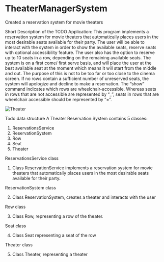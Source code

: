 # TheaterManagerSystem
Created a reservation system for movie theaters

Short Description of the TODO Application:
This program implements a reservation system for movie theaters that automatically 
places users in the most desirable seats available for their party. The user will be able to interact with the system in order to show the available seats, reserve seats with optional accessibility feature. The user also has the option to reserve up to 10 seats in a row, depending on the remaining available seats. The system is on a first come/ first serve basis, and will place the user at the best available seat at the moment which means it will start from the middle and out. The purpose of this is not to be too far or too close to the cinema screen. If no rows contain a sufficient number of unreserved seats, the system will apologize and decline to make a reservation. The “show” command indicates which rows are wheelchair-accessible. Whereas seats in rows that are not accessible are represented by “_”, seats in rows that are wheelchair accessible should be represented by “=”.

![Theater](https://media.github.ccs.neu.edu/user/8933/files/88dcf900-1241-11ec-8759-0d5f3e049966)

Todo data structure
A Theater Reservation System contains 5 classes:

1. ReservationsService
2. ReservationSystem
3. Row
4. Seat
5. Theater

ReservationsService class

1. Class ReservationService implements a reservation system for movie theaters that automatically places users in the most desirable seats available for their party.

ReservationSystem class

2. Class ReservationSystem, creates a theater and interacts with the user

Row class

3. Class Row, representing a row of the theater.

Seat class

4. Class Seat representing a seat of the row

Theater class

5. Class Theater, representing a theater
